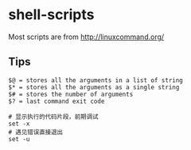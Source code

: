 # shell-scripts

Most scripts are from http://linuxcommand.org/

## Tips

```
$@ = stores all the arguments in a list of string
$* = stores all the arguments as a single string
$# = stores the number of arguments
$? = last command exit code
```

```
# 显示执行的代码片段，前期调试
set -x
# 遇见错误直接退出
set -u
```

